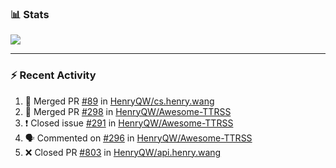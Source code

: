 ### :bar_chart: Stats

<a href="#">
  <img align="center" src="https://github-readme-stats.vercel.app/api?username=henryqw&count_private=true&show_icons=true" />
</a>
<!-- <a href="#">
  <img align="center" src="https://github-readme-stats-git-master.henryqw.vercel.app/api/top-langs/?username=HenryQW&layout=compact" />
</a> -->

---

### :zap: Recent Activity

<!--START_SECTION:activity-->

1. 🎉 Merged PR [#89](https://github.com/HenryQW/cs.henry.wang/pull/89) in [HenryQW/cs.henry.wang](https://github.com/HenryQW/cs.henry.wang)
2. 🎉 Merged PR [#298](https://github.com/HenryQW/Awesome-TTRSS/pull/298) in [HenryQW/Awesome-TTRSS](https://github.com/HenryQW/Awesome-TTRSS)
3. ❗️ Closed issue [#291](https://github.com/HenryQW/Awesome-TTRSS/issues/291) in [HenryQW/Awesome-TTRSS](https://github.com/HenryQW/Awesome-TTRSS)
4. 🗣 Commented on [#296](https://github.com/HenryQW/Awesome-TTRSS/issues/296) in [HenryQW/Awesome-TTRSS](https://github.com/HenryQW/Awesome-TTRSS)
5. ❌ Closed PR [#803](https://github.com/HenryQW/api.henry.wang/pull/803) in [HenryQW/api.henry.wang](https://github.com/HenryQW/api.henry.wang)
<!--END_SECTION:activity-->
